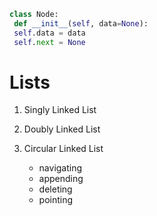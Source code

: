 ```python
class Node:
 def __init__(self, data=None):
 self.data = data
 self.next = None
```

# Lists
1. Singly Linked List
2. Doubly Linked List
3. Circular Linked List

    - navigating
    - appending
    - deleting
    - pointing